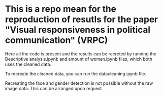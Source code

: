 # This is a repo mean for the reproduction of resutls for the paper "Visual responsiveness in political communication" (VRPC) 

Here all the code is present and the results can be recreted by running the Descriptive analysis.ipynb and amount of women.ipynb files, which both uses the cleaned data. 

To recreate the cleaned data, you can run the datacleaning.ipynb file. 

Recreating the face and gender detection is not possible without the raw image data. This can be arranged upon request
